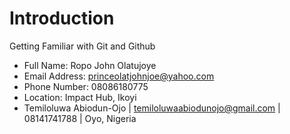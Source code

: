 # Introduction
Getting Familiar with Git and Github

* Full Name: Ropo John Olatujoye
* Email Address: princeolatjohnjoe@yahoo.com
* Phone Number: 08086180775
* Location: Impact Hub, Ikoyi
* Temiloluwa Abiodun-Ojo | temiloluwaabiodunojo@gmail.com | 08141741788 | Oyo, Nigeria



